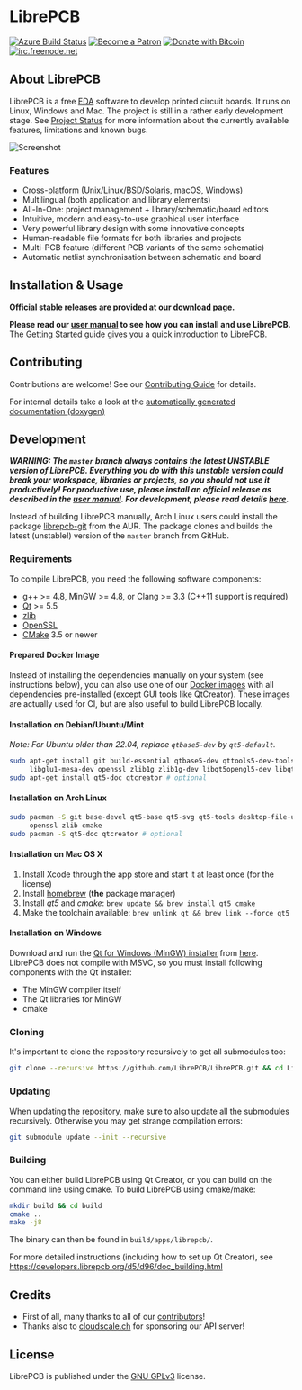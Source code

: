 # LibrePCB

[![Azure Build Status](https://dev.azure.com/LibrePCB/LibrePCB/_apis/build/status/LibrePCB.LibrePCB?branchName=master)](https://dev.azure.com/LibrePCB/LibrePCB/_build/latest?definitionId=2&branchName=master)
[![Become a Patron](https://img.shields.io/badge/patreon-donate-orange.svg)](https://www.patreon.com/librepcb)
[![Donate with Bitcoin](https://img.shields.io/badge/bitcoin-donate-yellow.svg)](https://blockchain.info/address/1FiXZxoXe3px1nNuNygRb1NwcYr6U8AvG8)
[![irc.freenode.net](https://img.shields.io/badge/IRC-%23librepcb-blue.svg)](https://webchat.freenode.net/?channels=#librepcb)


## About LibrePCB

LibrePCB is a free
[EDA](https://en.wikipedia.org/wiki/Electronic_design_automation) software to
develop printed circuit boards. It runs on Linux, Windows and Mac. The project
is still in a rather early development stage. See
[Project Status](https://docs.librepcb.org/#projectstatus) for more information
about the currently available features, limitations and known bugs.

![Screenshot](doc/screenshot.png)

### Features

- Cross-platform (Unix/Linux/BSD/Solaris, macOS, Windows)
- Multilingual (both application and library elements)
- All-In-One: project management + library/schematic/board editors
- Intuitive, modern and easy-to-use graphical user interface
- Very powerful library design with some innovative concepts
- Human-readable file formats for both libraries and projects
- Multi-PCB feature (different PCB variants of the same schematic)
- Automatic netlist synchronisation between schematic and board


## Installation & Usage

**Official stable releases are provided at our
[download page](https://librepcb.org/download/).**

**Please read our [user manual](https://docs.librepcb.org/) to see how you can
install and use LibrePCB.**
The [Getting Started](https://docs.librepcb.org/#gettingstarted) guide
gives you a quick introduction to LibrePCB.


## Contributing

Contributions are welcome! See our [Contributing Guide](CONTRIBUTING.md) for
details.

For internal details take a look at the
[automatically generated documentation (doxygen)](https://doxygen.librepcb.org/)

## Development

***WARNING: The `master` branch always contains the latest UNSTABLE version of
LibrePCB. Everything you do with this unstable version could break your
workspace, libraries or projects, so you should not use it productively! For
productive use, please install an official release as described in the
[user manual](https://docs.librepcb.org/). For development, please read details
[here](https://developers.librepcb.org/df/d30/doc_developers.html#doc_developers_unstable_versions).***

Instead of building LibrePCB manually, Arch Linux users could install the
package [librepcb-git](https://aur.archlinux.org/packages/librepcb-git/) from
the AUR. The package clones and builds the latest (unstable!) version of the
`master` branch from GitHub.

### Requirements

To compile LibrePCB, you need the following software components:

- g++ >= 4.8, MinGW >= 4.8, or Clang >= 3.3 (C++11 support is required)
- [Qt](http://www.qt.io/download-open-source/) >= 5.5
- [zlib](http://www.zlib.net/)
- [OpenSSL](https://www.openssl.org/)
- [CMake](https://cmake.org/) 3.5 or newer

#### Prepared Docker Image

Instead of installing the dependencies manually on your system (see instructions
below), you can also use one of our
[Docker images](https://hub.docker.com/r/librepcb/librepcb-dev) with all
dependencies pre-installed (except GUI tools like QtCreator). These images are
actually used for CI, but are also useful to build LibrePCB locally.

#### Installation on Debian/Ubuntu/Mint

*Note: For Ubuntu older than 22.04, replace `qtbase5-dev` by `qt5-default`.*

```bash
sudo apt-get install git build-essential qtbase5-dev qttools5-dev-tools qttools5-dev \
     libglu1-mesa-dev openssl zlib1g zlib1g-dev libqt5opengl5-dev libqt5svg5-dev cmake
sudo apt-get install qt5-doc qtcreator # optional
```

#### Installation on Arch Linux

```bash
sudo pacman -S git base-devel qt5-base qt5-svg qt5-tools desktop-file-utils shared-mime-info \
     openssl zlib cmake
sudo pacman -S qt5-doc qtcreator # optional
```

#### Installation on Mac OS X

1. Install Xcode through the app store and start it at least once (for the license)
2. Install [homebrew](https://github.com/Homebrew/brew) (**the** package manager)
3. Install *qt5* and *cmake*: `brew update && brew install qt5 cmake`
4. Make the toolchain available: `brew unlink qt && brew link --force qt5`

#### Installation on Windows

Download and run the
[Qt for Windows (MinGW) installer](http://download.qt.io/official_releases/qt/5.8/5.8.0/qt-opensource-windows-x86-mingw530-5.8.0.exe)
from [here](https://www.qt.io/download-open-source/). LibrePCB does not compile
with MSVC, so you must install following components with the Qt installer:

- The MinGW compiler itself
- The Qt libraries for MinGW
- cmake

### Cloning

It's important to clone the repository recursively to get all submodules too:

```bash
git clone --recursive https://github.com/LibrePCB/LibrePCB.git && cd LibrePCB
```

### Updating

When updating the repository, make sure to also update all the submodules
recursively. Otherwise you may get strange compilation errors:

```bash
git submodule update --init --recursive
```

### Building

You can either build LibrePCB using Qt Creator, or you can build on the command
line using cmake. To build LibrePCB using cmake/make:

```bash
mkdir build && cd build
cmake ..
make -j8
```

The binary can then be found in `build/apps/librepcb/`.

For more detailed instructions (including how to set up Qt Creator), see
https://developers.librepcb.org/d5/d96/doc_building.html


## Credits

- First of all, many thanks to all of our [contributors](AUTHORS.md)!
- Thanks also to [cloudscale.ch](https://www.cloudscale.ch/) for sponsoring our
  API server!


## License

LibrePCB is published under the [GNU GPLv3](http://www.gnu.org/licenses/gpl-3.0.html) license.
